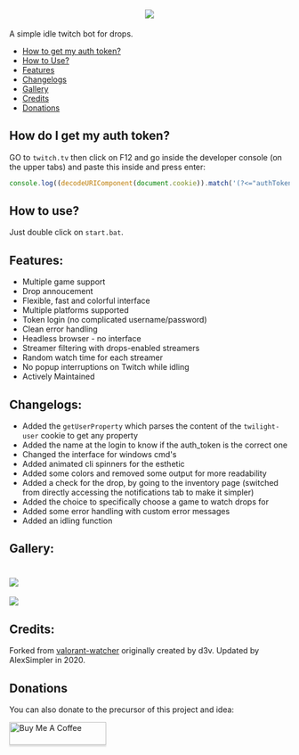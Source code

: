 <h1 align="center"><img src="https://i.imgur.com/ie0oZQP.png"/></h1>

A simple idle twitch bot for drops.

- [How to get my auth token?](#How-do-I-get-my-auth-token)
- [How to Use?](#How-to-use)
- [Features](#Features)
- [Changelogs](#Changelogs)
- [Gallery](#Gallery)
- [Credits](#Credits)
- [Donations](#Donations)

## How do I get my auth token?
GO to `twitch.tv` then click on F12 and go inside the developer console (on the upper tabs) and paste this inside and press enter:
```js
console.log((decodeURIComponent(document.cookie)).match('(?<="authToken":")[a-zA-z0-9]+')[0]);
```

## How to use?
Just double click on `start.bat`.

## Features:
- Multiple game support
- Drop annoucement
- Flexible, fast and colorful interface
- Multiple platforms supported
- Token login (no complicated username/password)
- Clean error handling
- Headless browser - no interface
- Streamer filtering with drops-enabled streamers
- Random watch time for each streamer
- No popup interruptions on Twitch while idling
- Actively Maintained

## Changelogs:<br>
- Added the `getUserProperty` which parses the content of the `twilight-user` cookie to get any property<br>
- Added the name at the login to know if the auth_token is the correct one<br>
- Changed the interface for windows cmd's<br>
- Added animated cli spinners for the esthetic<br>
- Added some colors and removed some output for more readability<br>
- Added a check for the drop, by going to the inventory page (switched from directly accessing the notifications tab to make it simpler)<br>
- Added the choice to specifically choose a game to watch drops for<br>
- Added some error handling with custom error messages<br>
- Added an idling function

## Gallery:
![](https://i.imgur.com/qh5JXMz.png)
===================================
![](https://i.imgur.com/hfBxXMR.png)

## Credits:
Forked from [valorant-watcher](https://github.com/D3vl0per/Valorant-watcher) originally created by d3v. 
Updated by AlexSimpler in 2020.

## Donations
You can also donate to the precursor of this project and idea:

<a href="https://www.buymeacoffee.com/D3v" target="_blank"><img src="https://www.buymeacoffee.com/assets/img/custom_images/orange_img.png" alt="Buy Me A Coffee" style="height: 41px !important;width: 174px !important;box-shadow: 0px 3px 2px 0px rgba(190, 190, 190, 0.5) !important;-webkit-box-shadow: 0px 3px 2px 0px rgba(190, 190, 190, 0.5) !important;" ></a>
